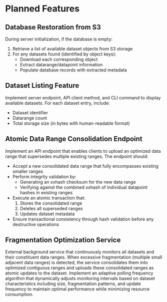 # Planned Features

## Database Restoration from S3
During server initialization, if the database is empty:
1. Retrieve a list of available dataset objects from S3 storage
2. For any datasets found (identified by object keys):
   - Download each corresponding object
   - Extract datarange/datapoint information
   - Populate database records with extracted metadata

## Dataset Listing Feature
Implement server endpoint, API client method, and CLI command to display available datasets. For each dataset entry, include:
- Dataset identifier
- Datarange count 
- Total storage size (in bytes with human-readable format)

## Atomic Data Range Consolidation Endpoint
Implement an API endpoint that enables clients to upload an optimized data range that supersedes multiple existing ranges. The endpoint should:
- Accept a new consolidated data range that fully encompasses existing smaller ranges
- Perform integrity validation by:
  - Generating an xxhash checksum for the new data range
  - Verifying against the combined xxhash of individual datapoint hashes in existing ranges
- Execute an atomic transaction that:
  1. Stores the consolidated range
  2. Deletes all superseded ranges
  3. Updates dataset metadata
- Ensure transactional consistency through hash validation before any destructive operations


## Fragmentation Optimization Service
External background service that continuously monitors all datasets and their constituent data ranges. When excessive fragmentation (multiple small adjacent data ranges) is detected, the service consolidates them into optimized contiguous ranges and uploads these consolidated ranges as atomic updates to the dataset. Implement an adaptive polling frequency algorithm that dynamically adjusts monitoring intervals based on dataset characteristics including size, fragmentation patterns, and update frequency to maintain optimal performance while minimizing resource consumption.
